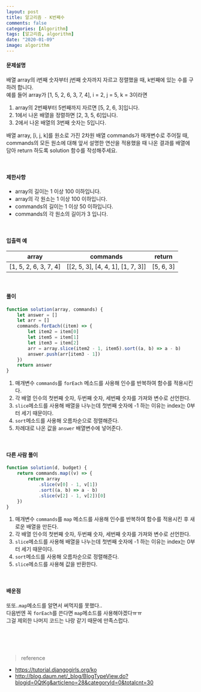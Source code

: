 ```yaml
---
layout: post
title: 알고리즘 - K번째수
comments: false
categories: [Algorithm]
tags: [알고리즘, algorithm]
date: "2020-01-09"
image: algorithm
---
```


#### 문제설명

배열 array의 i번째 숫자부터 j번째 숫자까지 자르고 정렬했을 때, k번째에 있는 수를 구하려 합니다.  
예를 들어 array가 [1, 5, 2, 6, 3, 7, 4], i = 2, j = 5, k = 3이라면

1. array의 2번째부터 5번째까지 자르면 [5, 2, 6, 3]입니다.
2. 1에서 나온 배열을 정렬하면 [2, 3, 5, 6]입니다.
3. 2에서 나온 배열의 3번째 숫자는 5입니다.

배열 array, [i, j, k]를 원소로 가진 2차원 배열 commands가 매개변수로 주어질 때, commands의 모든 원소에 대해 앞서 설명한 연산을 적용했을 때 나온 결과를 배열에 담아 return 하도록 solution 함수를 작성해주세요.

<br>

#### 제한사항

-   array의 길이는 1 이상 100 이하입니다.
-   array의 각 원소는 1 이상 100 이하입니다.
-   commands의 길이는 1 이상 50 이하입니다.
-   commands의 각 원소의 길이가 3 입니다.

<br>

#### 입출력 예

| array                 | commands                          | return    |
| --------------------- | --------------------------------- | --------- |
| [1, 5, 2, 6, 3, 7, 4] | [[2, 5, 3], [4, 4, 1], [1, 7, 3]] | [5, 6, 3] |

<br>

#### **풀이**

```javascript
function solution(array, commands) {
    let answer = []
    let arr = []
    commands.forEach((item) => {
        let item2 = item[0]
        let item5 = item[1]
        let item3 = item[2]
        arr = array.slice(item2 - 1, item5).sort((a, b) => a - b)
        answer.push(arr[item3 - 1])
    })
    return answer
}
```

1. 매개변수 `commands`를 `forEach` 메소드를 사용해 인수를 반복하여 함수를 적용시킨다.
2. 각 배열 인수의 첫번째 숫자, 두번째 숫자, 세번째 숫자를 가져와 변수로 선언한다.
3. `slice`메소드를 사용해 배열을 나누는데 첫번째 숫자에 -1 하는 이유는 index는 0부터 세기 때문이다.
4. `sort`메소드를 사용해 오름차순으로 정렬해준다.
5. 차례대로 나온 값을 `answer` 배열변수에 넣어준다.

<br>

#### **다른 사람 풀이**

```javascript
function solution(d, budget) {
    return commands.map((v) => {
        return array
            .slice(v[0] - 1, v[1])
            .sort((a, b) => a - b)
            .slice(v[2] - 1, v[2])[0]
    })
}
```

1. 매개변수 `commands`를 `map` 메소드를 사용해 인수를 반복하여 함수를 적용시킨 후 새로운 배열을 만든다.
2. 각 배열 인수의 첫번째 숫자, 두번째 숫자, 세번째 숫자를 가져와 변수로 선언한다.
3. `slice`메소드를 사용해 배열을 나누는데 첫번째 숫자에 -1 하는 이유는 index는 0부터 세기 때문이다.
4. `sort`메소드를 사용해 오름차순으로 정렬해준다.
5. `slice`메소드를 사용해 값을 반환한다.

<br>

#### **배운점**

또또..`map`메소드를 알면서 써먹지를 못했다..  
다음번엔 꼭 `forEach`를 쓴다면 `map`메소드를 사용해야겠다ㅠㅠ  
그걸 제외한 나머지 코드는 나랑 같기 때문에 만족스럽다.
<br><br><br><br><br>

> <subtitle>reference</subtitle>

-   https://tutorial.djangogirls.org/ko
-   http://blog.daum.net/_blog/BlogTypeView.do?blogid=0QtKg&articleno=28&categoryId=0&totalcnt=30

<br><br><br><br><br>

